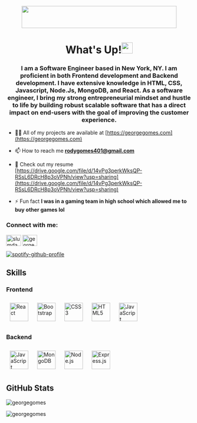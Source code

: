 <p align="center">
  <img width="420" height="60" src="https://media.giphy.com/media/a3IIljB5Z2naSMGdAu/giphy.gif?cid=790b7611e44b94f400c6c5aceb5bdb3df5d81d9c4b77696a&rid=giphy.gif&ct=g">
</p>

<h1 align="center">What's Up!<img src="https://raw.githubusercontent.com/MartinHeinz/MartinHeinz/master/wave.gif" width="30px"></h1>
<h3 align="center">I am a Software Engineer based in New York, NY. I am proficient in both Frontend development and Backend development. I have extensive knowledge in HTML, CSS, Javascript, Node.Js, MongoDB, and React. As a software engineer, I bring my strong entrepreneurial mindset and hustle to life by building robust scalable software that has a direct impact on end-users with the goal of improving the customer experience.</h3>

- 👨‍💻 All of my projects are available at [https://georgegomes.com](https://georgegomes.com)

- 📫 How to reach me **rodygomes401@gmail.com**

- 📄 Check out my resume [https://drive.google.com/file/d/14vPg3perkWksQP-RSsL6DRcH8p3oVPNh/view?usp=sharing](https://drive.google.com/file/d/14vPg3perkWksQP-RSsL6DRcH8p3oVPNh/view?usp=sharing)

- ⚡ Fun fact **I was in a gaming team in high school which allowed me to buy other games lol**

<h3 align="left">Connect with me:</h3>
<p align="left">
<a href="https://twitter.com/SlumDawg21" target="blank"><img align="center" src="https://cdn.jsdelivr.net/npm/simple-icons@3.0.1/icons/twitter.svg" alt="slumdawg21" height="30" width="40" /></a>
<a href="https://www.linkedin.com/in/george-gomes-525a71157/" target="blank"><img align="center" src="https://cdn.jsdelivr.net/npm/simple-icons@3.0.1/icons/linkedin.svg" alt="georgegomes" height="30" width="40" /></a>
</p>


[![spotify-github-profile](https://spotify-github-profile.vercel.app/api/view?uid=12464501&cover_image=false&theme=default)](https://spotify-github-profile.vercel.app/api/view?uid=12464501&redirect=true)

## Skills  
 
### Frontend  
 
<div>  
<img style="margin: 10px" src="https://profilinator.rishav.dev/skills-assets/react-original-wordmark.svg" alt="React" height="50" />  
<img style="margin: 10px" src="https://profilinator.rishav.dev/skills-assets/bootstrap-plain.svg" alt="Bootstrap" height="50" />  
<img style="margin: 10px" src="https://profilinator.rishav.dev/skills-assets/css3-original-wordmark.svg" alt="CSS3" height="50" />  
<img style="margin: 10px" src="https://profilinator.rishav.dev/skills-assets/html5-original-wordmark.svg" alt="HTML5" height="50" />  
<img style="margin: 10px" src="https://profilinator.rishav.dev/skills-assets/javascript-original.svg" alt="JavaScript" height="50" />  
</div>

 
### Backend  
 
<div>  
<img style="margin: 10px" src="https://profilinator.rishav.dev/skills-assets/javascript-original.svg" alt="JavaScript" height="50" /> 
<img style="margin: 10px" src="https://profilinator.rishav.dev/skills-assets/mongodb-original-wordmark.svg" alt="MongoDB" height="50" />  
<img style="margin: 10px" src="https://profilinator.rishav.dev/skills-assets/nodejs-original-wordmark.svg" alt="Node.js" height="50" />  
<img style="margin: 10px" src="https://profilinator.rishav.dev/skills-assets/express-original-wordmark.svg" alt="Express.js" height="50" />  
</div>
</td><td valign="top" width="50%">
 
 ## GitHub Stats

<p><img align="center" src="https://github-readme-stats.vercel.app/api?username=rody401&show_icons=true&locale=en" alt="georgegomes" /></p>

<p><img align="center" src="https://github-readme-streak-stats.herokuapp.com/?user=rody401&" alt="georgegomes" /></p>

